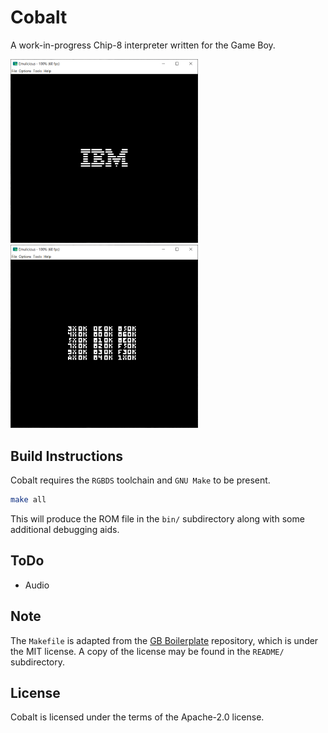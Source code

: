 # Cobalt

A work-in-progress Chip-8 interpreter written for the Game Boy.

<img src="./README/IBM Logo.png" width="300" /> &nbsp;
<img src="./README/Corax Test ROM.png" width="300" /> &nbsp;

## Build Instructions

Cobalt requires the `RGBDS` toolchain and `GNU Make` to be present.

```bash
make all
```

This will produce the ROM file in the `bin/` subdirectory along with some additional
debugging aids.

## ToDo

- Audio

## Note

The `Makefile` is adapted from the [GB Boilerplate](https://github.com/ISSOtm/gb-boilerplate/) repository, which is under the MIT license. A copy of the license may be found in the `README/` subdirectory.

## License

Cobalt is licensed under the terms of the Apache-2.0 license.
